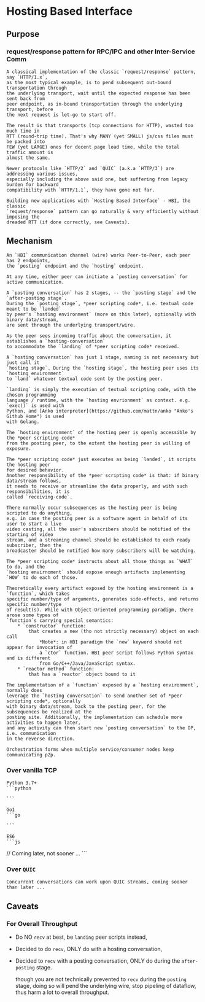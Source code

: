 # Hosting Based Interface

## Purpose

### request/response pattern for RPC/IPC and other Inter-Service Comm

    A classical implementation of the classic `request/response` pattern, say `HTTP/1.x`,
    as the most typical example, is to pend subsequent out-bound transportation through
    the underlying transport, wait until the expected response has been sent back from
    peer endpoint, as in-bound transportation through the underlying transport, before
    the next request is let-go to start off.

    The result is that transports (tcp connections for HTTP), wasted too much time in
    RTT (round-trip time). That's why MANY (yet SMALL) js/css files must be packed into
    FEW (yet LARGE) ones for decent page load time, while the total traffic amount is
    almost the same.

    Newer protocols like `HTTP/2` and `QUIC` (a.k.a `HTTP/3`) are addressing various issues,
    especially including the above said one, but suffering from legacy burden for backward
    compatibility with `HTTP/1.1`, they have gone not far.

    Building new applications with `Hosting Based Interface` - HBI, the classic
    `request/response` pattern can go naturally & very efficiently without imposing the
    dreaded RTT (if done correctly, see Caveats).


## Mechanism

    An `HBI` communication channel (wire) works Peer-to-Peer, each peer has 2 endpoints,
    the `posting` endpoint and the `hosting` endpoint.

    At any time, either peer can initiate a `posting conversation` for active communication.

    A `posting conversation` has 2 stages, -- the `posting stage` and the `after-posting stage`.
    During the `posting stage`, *peer scripting code*, i.e. textual code meant to be `landed`
    by peer's `hosting environment` (more on this later), optionally with binary data/stream,
    are sent through the underlying transport/wire.

    As the peer sees incoming traffic about the conversation, it establishes a `hosting-conversation`
    to accommodate the `landing` of *peer scripting code* received.

    A `hosting conversation` has just 1 stage, naming is not necessary but just call it
    `hosting stage`. During the `hosting stage`, the hosting peer uses its `hosting environment`
    to `land` whatever textual code sent by the posting peer. 

    `landing` is simply the execution of textual scripting code, with the chosen programming
    language / runtime, with the `hosting envrionment` as context. e.g. `exec()` is used with
    Python, and [Anko interpreter](https://github.com/mattn/anko "Anko's Github Home") is used
    with Golang.

    The `hosting environment` of the hosting peer is openly accessible by the *peer scripting code*
    from the posting peer, to the extent the hosting peer is willing of exposure.

    The *peer scripting code* just executes as being `landed`, it scripts the hosting peer
    for desired behavior.
    Another responsibility of the *peer scripting code* is that: if binary data/stream follows,
    it needs to receive or streamline the data properly, and with such responsibilities, it is
    called `receiving-code`.

    There normally occur subsequences as the hosting peer is being scripted to do anything,
    e.g. in case the posting peer is a software agent in behalf of its user to start a live
    video casting, all the user's subscribers should be notified of the starting of video 
    stream, and a streaming channel should be established to each ready subscriber, then the
    broadcaster should be notified how many subscribers will be watching.

    The *peer scripting code* instructs about all those things as `WHAT` to do, and the
    `hosting envirnoment` should expose enough artifacts implementing `HOW` to do each of those.

    Theoretically every artifact exposed by the hosting environment is a `function`, which takes
    specific number/type of arguments, generates side-effects, and returns specific number/type
    of result(s). While with Object-Oriented programming paradigm, there arose some types of
    `function`s carrying special semantics:
        * `constructor` function:
            that creates a new (tho not strictly necessary) object on each call
                *Note*: in HBI paradigm the `new` keyword should not appear for invocation of
                a `ctor` function. HBI peer script follows Python syntax and is different
                from Go/C++/Java/JavaScript syntax.
        * `reactor method` function:
            that has a `reactor` object bound to it

    The implementation of a `function` exposed by a `hosting environment`, normally does
    leverage the `hosting conversation` to send another set of *peer scripting code*, optionally
    with binary data/stream, back to the posting peer, for the subsequences be realized at the
    posting site. Additionally, the implementation can schedule more activities to happen later,
    and any activity can then start new `posting conversation` to the OP, i.e. communication
    in the reverse direction.

    Orchestration forms when multiple service/consumer nodes keep communicating p2p.


### Over vanilla TCP

    Python 3.7+
    ```python

    ```

    Go1
    ```go

    ```

    ES6
    ```js
// Coming later, not sooner ...
    ```


### Over `QUIC`

    Concurrent conversations can work upon QUIC streams, coming sooner than later ...

## Caveats

### For Overall Throughput

- Do NO `recv` at best, be `landing` peer scripts instead,
- Decided to do `recv`, ONLY do with a hosting conversation,
- Decided to `recv` with a posting conversation, ONLY do during the `after-posting` stage.

  though you are not technically prevented to `recv` during the `posting` stage,
  doing so will pend the underlying wire, stop pipeling of dataflow, thus harm
  a lot to overall throughput.
